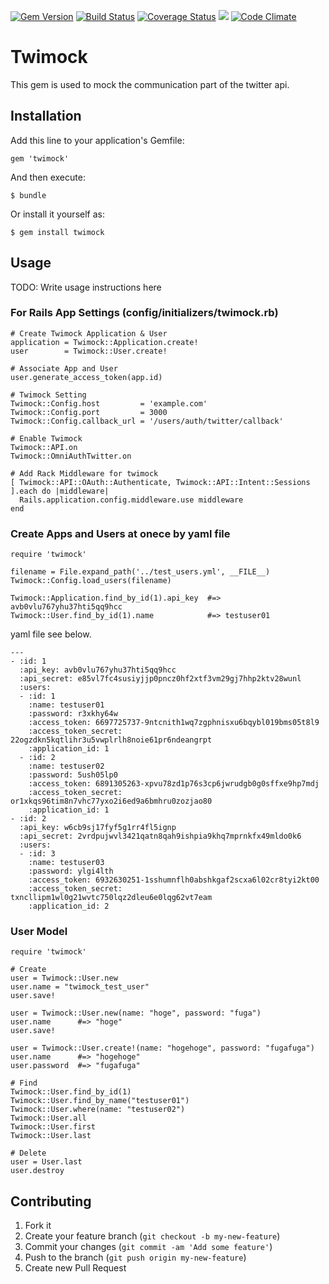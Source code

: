 [![Gem Version](https://badge.fury.io/rb/twimock.svg)](http://badge.fury.io/rb/twimock)
[![Build Status](https://travis-ci.org/ogawatti/twimock.svg?branch=master)](https://travis-ci.org/ogawatti/twimock)
[![Coverage Status](https://coveralls.io/repos/ogawatti/twimock/badge.png?branch=master)](https://coveralls.io/r/ogawatti/twimock?branch=master)
[<img src="https://gemnasium.com/ogawatti/twimock.png" />](https://gemnasium.com/ogawatti/twimock)
[![Code Climate](https://codeclimate.com/github/ogawatti/twimock.png)](https://codeclimate.com/github/ogawatti/twimock)

# Twimock

This gem is used to mock the communication part of the twitter api.

## Installation

Add this line to your application's Gemfile:

    gem 'twimock'

And then execute:

    $ bundle

Or install it yourself as:

    $ gem install twimock

## Usage

TODO: Write usage instructions here

### For Rails App Settings (config/initializers/twimock.rb)

    # Create Twimock Application & User
    application = Twimock::Application.create!
    user        = Twimock::User.create!

    # Associate App and User
    user.generate_access_token(app.id)

    # Twimock Setting
    Twimock::Config.host         = 'example.com'
    Twimock::Config.port         = 3000
    Twimock::Config.callback_url = '/users/auth/twitter/callback'

    # Enable Twimock
    Twimock::API.on
    Twimock::OmniAuthTwitter.on

    # Add Rack Middleware for twimock
    [ Twimock::API::OAuth::Authenticate, Twimock::API::Intent::Sessions ].each do |middleware|
      Rails.application.config.middleware.use middleware
    end

### Create Apps and Users at onece by yaml file

    require 'twimock'

    filename = File.expand_path('../test_users.yml', __FILE__)
    Twimock::Config.load_users(filename)

    Twimock::Application.find_by_id(1).api_key  #=> avb0vlu767yhu37hti5qq9hcc
    Twimock::User.find_by_id(1).name            #=> testuser01

yaml file see below.

    ---
    - :id: 1
      :api_key: avb0vlu767yhu37hti5qq9hcc
      :api_secret: e85vl7fc4susiyjjp0pncz0hf2xtf3vm29gj7hhp2ktv28wunl
      :users:
      - :id: 1
        :name: testuser01
        :password: r3xkhy64w
        :access_token: 6697725737-9ntcnith1wq7zgphnisxu6bqybl019bms05t8l9
        :access_token_secret: 22ogzdkn5kqtlihr3u5vwplrlh8noie61pr6ndeangrpt
        :application_id: 1
      - :id: 2
        :name: testuser02
        :password: 5ush05lp0
        :access_token: 6891305263-xpvu78zd1p76s3cp6jwrudgb0g0sffxe9hp7mdj
        :access_token_secret: or1xkqs96tim8n7vhc77yxo2i6ed9a6bmhru0zozjao80
        :application_id: 1
    - :id: 2
      :api_key: w6cb9sj17fyf5g1rr4fl5ignp
      :api_secret: 2vrdpujwvl3421qatn8qah9ishpia9khq7mprnkfx49mldo0k6
      :users:
      - :id: 3
        :name: testuser03
        :password: ylgi4lth
        :access_token: 6932630251-1sshumnflh0abshkgaf2scxa6l02cr8tyi2kt00
        :access_token_secret: txncllipm1wl0g21wvtc750lqz2dleu6e0lqg62vt7eam
        :application_id: 2

### User Model

    require 'twimock'

    # Create
    user = Twimock::User.new
    user.name = "twimock_test_user"
    user.save!

    user = Twimock::User.new(name: "hoge", password: "fuga")
    user.name      #=> "hoge"
    user.save!

    user = Twimock::User.create!(name: "hogehoge", password: "fugafuga")
    user.name      #=> "hogehoge"
    user.password  #=> "fugafuga"

    # Find
    Twimock::User.find_by_id(1)
    Twimock::User.find_by_name("testuser01")
    Twimock::User.where(name: "testuser02")
    Twimock::User.all
    Twimock::User.first
    Twimock::User.last

    # Delete
    user = User.last
    user.destroy

## Contributing

1. Fork it
2. Create your feature branch (`git checkout -b my-new-feature`)
3. Commit your changes (`git commit -am 'Add some feature'`)
4. Push to the branch (`git push origin my-new-feature`)
5. Create new Pull Request
